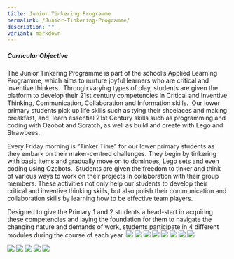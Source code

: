 ```yaml
---
title: Junior Tinkering Programme
permalink: /Junior-Tinkering-Programme/
description: ""
variant: markdown
---
```

##### **Curricular Objective**

The Junior Tinkering Programme is part of the school’s Applied Learning Programme, which aims to nurture joyful learners who are critical and inventive thinkers.  Through varying types of play, students are given the platform to develop their 21st century competencies in Critical and Inventive Thinking, Communication, Collaboration and Information skills.  Our lower primary students pick up life skills such as tying their shoelaces and making breakfast, and  learn essential 21st Century skills such as programming and coding with Ozobot and Scratch, as well as build and create with Lego and Strawbees.

Every Friday morning is “Tinker Time” for our lower primary students as they embark on their maker-centred challenges. They begin by tinkering with basic items and gradually move on to dominoes, Lego sets and even coding using Ozobots.  Students are given the freedom to tinker and think of various ways to work on their projects in collaboration with their group members. These activities not only help our students to develop their critical and inventive thinking skills, but also polish their communication and collaboration skills by learning how to be effective team players.

Designed to give the Primary 1 and 2 students a head-start in acquiring these competencies and laying the foundation for them to navigate the changing nature and demands of work, students participate in 4 different modules during the course of each year.
![](/images/Our%20Curriculum/Signature%20Programmes/Applied%20Learning%20Prog%20(ALP)/Junior%20Tinkering%20Programme/JTP_programme_1.png)
![](/images/Our%20Curriculum/Signature%20Programmes/Applied%20Learning%20Prog%20(ALP)/Junior%20Tinkering%20Programme/JTP_programme_2.png)
![](/images/Our%20Curriculum/Signature%20Programmes/Applied%20Learning%20Prog%20(ALP)/Junior%20Tinkering%20Programme/JTP_programme_3.png)
![](/images/Our%20Curriculum/Signature%20Programmes/Applied%20Learning%20Prog%20(ALP)/Junior%20Tinkering%20Programme/JTP1.png)
![](/images/Our%20Curriculum/Signature%20Programmes/Applied%20Learning%20Prog%20(ALP)/Junior%20Tinkering%20Programme/JTP2.png)
![](/images/Our%20Curriculum/Signature%20Programmes/Applied%20Learning%20Prog%20(ALP)/Junior%20Tinkering%20Programme/JTP3NEW.png)
![](/images/Our%20Curriculum/Signature%20Programmes/Applied%20Learning%20Prog%20(ALP)/Junior%20Tinkering%20Programme/JTP4NEW.png)
![](/images/Our%20Curriculum/Signature%20Programmes/Applied%20Learning%20Prog%20(ALP)/Junior%20Tinkering%20Programme/JTP5NEW.png)


![](/images/Our%20Curriculum/Signature%20Programmes/Applied%20Learning%20Prog%20(ALP)/Junior%20Tinkering%20Programme/JTP6NEW.png)
![](/images/Our%20Curriculum/Signature%20Programmes/Applied%20Learning%20Prog%20(ALP)/Junior%20Tinkering%20Programme/JTP7.png)
![](/images/Our%20Curriculum/Signature%20Programmes/Applied%20Learning%20Prog%20(ALP)/Junior%20Tinkering%20Programme/JTP8NEW.png)
![](/images/Our%20Curriculum/Signature%20Programmes/Applied%20Learning%20Prog%20(ALP)/Junior%20Tinkering%20Programme/JTP9NEW.png)
![](/images/Our%20Curriculum/Signature%20Programmes/Applied%20Learning%20Prog%20(ALP)/Junior%20Tinkering%20Programme/JTP10.png)